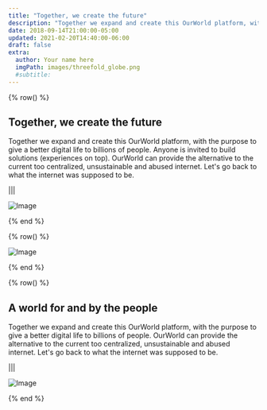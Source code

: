 ```yaml
---
title: "Together, we create the future"
description: "Together we expand and create this OurWorld platform, with the purpose to give a better digital life to billions of people. OurWorld can provide the alternative to the current too centralized, unsustainable and abused internet. Let's go back to what the internet was supposed to be." # quotation marks to allow colons where used
date: 2018-09-14T21:00:00-05:00
updated: 2021-02-20T14:40:00-06:00
draft: false
extra:
  author: Your name here
  imgPath: images/threefold_globe.png
  #subtitle:
---
```


{% row() %}

## Together, we create the future

Together we expand and create this OurWorld platform, with the purpose to give a better digital life to billions of people. Anyone is invited to build solutions (experiences on top). OurWorld can provide the alternative to the current too centralized, unsustainable and abused internet. Let's go back to what the internet was supposed to be.

|||

![Image](/images/threefold_globe.png#medium)

{% end %}

{% row() %}

![Image](/images/threefold_img2.png)

{% end %}

{% row() %}

## A world for and by the people

Together we expand and create this OurWorld platform, with the purpose to give a better digital life to billions of people. OurWorld can provide the alternative to the current too centralized, unsustainable and abused internet. Let's go back to what the internet was supposed to be.

|||

![Image](/images/threefold_globe.png)

{% end %}
